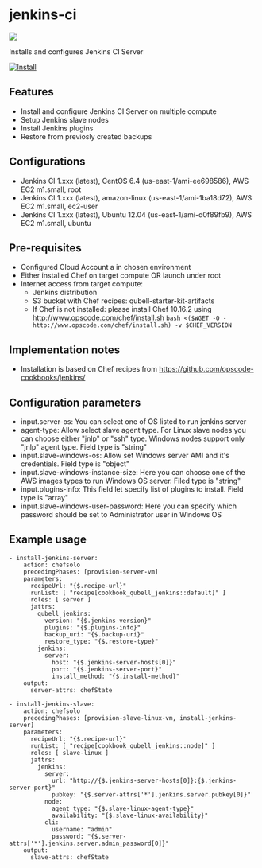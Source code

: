 jenkins-ci
==========

![](http://jenkins-ci.org/sites/default/files/jenkins_logo.png)

Installs and configures Jenkins CI Server

[![Install](https://raw.github.com/qubell-bazaar/component-skeleton/master/img/install.png)](https://express.qubell.com/applications/upload?metadataUrl=https://raw.github.com/qubell-bazaar/component-jenkins/master/meta.yml)

Features
--------

 - Install and configure Jenkins CI Server on multiple compute
 - Setup Jenkins slave nodes
 - Install Jenkins plugins
 - Restore from previosly created backups

Configurations
--------------
 - Jenkins CI 1.xxx (latest), CentOS 6.4 (us-east-1/ami-ee698586), AWS EC2 m1.small, root
 - Jenkins CI 1.xxx (latest), amazon-linux (us-east-1/ami-1ba18d72), AWS EC2 m1.small, ec2-user
 - Jenkins CI 1.xxx (latest), Ubuntu 12.04 (us-east-1/ami-d0f89fb9), AWS EC2 m1.small, ubuntu


Pre-requisites
--------------
 - Configured Cloud Account a in chosen environment
 - Either installed Chef on target compute OR launch under root
 - Internet access from target compute:
   - Jenkins distribution
   - S3 bucket with Chef recipes: qubell-starter-kit-artifacts
   - If Chef is not installed: please install Chef 10.16.2 using http://www.opscode.com/chef/install.sh ```bash <($WGET -O - http://www.opscode.com/chef/install.sh) -v $CHEF_VERSION```

Implementation notes
--------------------
 - Installation is based on Chef recipes from https://github.com/opscode-cookbooks/jenkins/

Configuration parameters
------------------------
 - input.server-os: You can select one of OS listed to run jenkins server
 - agent-type: Allow select slave agent type. For Linux slave nodes you can choose either "jnlp" or "ssh" type. Windows nodes support only "jnlp" agent type. Field type is "string"
 - input.slave-windows-os: Allow set Windows server AMI and it's credentials. Field type is "object"
 - input.slave-windows-instance-size: Here you can choose one of the AWS images types to run Windows OS server. Filed type is "string"
 - input.plugins-info: This field let specify list of plugins to install. Field type is "array"
 - input.slave-windows-user-password: Here you can specify which password should be set to Administrator user in Windows OS

Example usage
-------------
```
- install-jenkins-server:
    action: chefsolo
    precedingPhases: [provision-server-vm]
    parameters:
      recipeUrl: "{$.recipe-url}"
      runList: [ "recipe[cookbook_qubell_jenkins::default]" ]
      roles: [ server ]
      jattrs:
        qubell_jenkins: 
          version: "{$.jenkins-version}"
          plugins: "{$.plugins-info}"
          backup_uri: "{$.backup-uri}"
          restore_type: "{$.restore-type}"
        jenkins:
          server:
            host: "{$.jenkins-server-hosts[0]}"
            port: "{$.jenkins-server-port}"
            install_method: "{$.install-method}"
    output:
      server-attrs: chefState

- install-jenkins-slave:
    action: chefsolo
    precedingPhases: [provision-slave-linux-vm, install-jenkins-server]
    parameters:
      recipeUrl: "{$.recipe-url}"
      runList: [ "recipe[cookbook_qubell_jenkins::node]" ]
      roles: [ slave-linux ]
      jattrs:
        jenkins:
          server:
            url: "http://{$.jenkins-server-hosts[0]}:{$.jenkins-server-port}"
            pubkey: "{$.server-attrs['*'].jenkins.server.pubkey[0]}"
          node:
            agent_type: "{$.slave-linux-agent-type}"
            availability: "{$.slave-linux-availability}"
          cli:
            username: "admin"
            password: "{$.server-attrs['*'].jenkins.server.admin_password[0]}"
    output:
      slave-attrs: chefState
``` 
